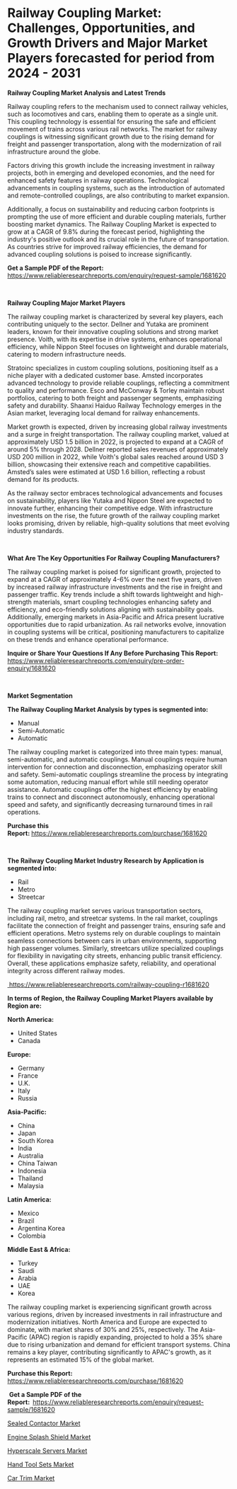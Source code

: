 <p><h1>Railway Coupling Market: Challenges, Opportunities, and Growth Drivers and Major Market Players forecasted for period from 2024 - 2031</h1></p><p><strong>Railway Coupling Market Analysis and Latest Trends</strong></p>
<p><p>Railway coupling refers to the mechanism used to connect railway vehicles, such as locomotives and cars, enabling them to operate as a single unit. This coupling technology is essential for ensuring the safe and efficient movement of trains across various rail networks. The market for railway couplings is witnessing significant growth due to the rising demand for freight and passenger transportation, along with the modernization of rail infrastructure around the globe.</p><p>Factors driving this growth include the increasing investment in railway projects, both in emerging and developed economies, and the need for enhanced safety features in railway operations. Technological advancements in coupling systems, such as the introduction of automated and remote-controlled couplings, are also contributing to market expansion. </p><p>Additionally, a focus on sustainability and reducing carbon footprints is prompting the use of more efficient and durable coupling materials, further boosting market dynamics. The Railway Coupling Market is expected to grow at a CAGR of 9.8% during the forecast period, highlighting the industry's positive outlook and its crucial role in the future of transportation. As countries strive for improved railway efficiencies, the demand for advanced coupling solutions is poised to increase significantly.</p></p>
<p><strong>Get a Sample PDF of the Report:&nbsp;</strong> <a href="https://www.reliableresearchreports.com/enquiry/request-sample/1681620?utm_campaign=40&utm_medium=2&utm_source=Github&utm_content=ia&utm_term=01102024&utm_id=railway-coupling">https://www.reliableresearchreports.com/enquiry/request-sample/1681620</a></p>
<p>&nbsp;</p>
<p><strong>Railway Coupling Major Market Players</strong></p>
<p><p>The railway coupling market is characterized by several key players, each contributing uniquely to the sector. Dellner and Yutaka are prominent leaders, known for their innovative coupling solutions and strong market presence. Voith, with its expertise in drive systems, enhances operational efficiency, while Nippon Steel focuses on lightweight and durable materials, catering to modern infrastructure needs.</p><p>Stratoinc specializes in custom coupling solutions, positioning itself as a niche player with a dedicated customer base. Amsted incorporates advanced technology to provide reliable couplings, reflecting a commitment to quality and performance. Esco and McConway & Torley maintain robust portfolios, catering to both freight and passenger segments, emphasizing safety and durability. Shaanxi Haiduo Railway Technology emerges in the Asian market, leveraging local demand for railway enhancements.</p><p>Market growth is expected, driven by increasing global railway investments and a surge in freight transportation. The railway coupling market, valued at approximately USD 1.5 billion in 2022, is projected to expand at a CAGR of around 5% through 2028. Dellner reported sales revenues of approximately USD 200 million in 2022, while Voith's global sales reached around USD 3 billion, showcasing their extensive reach and competitive capabilities. Amsted’s sales were estimated at USD 1.6 billion, reflecting a robust demand for its products.</p><p>As the railway sector embraces technological advancements and focuses on sustainability, players like Yutaka and Nippon Steel are expected to innovate further, enhancing their competitive edge. With infrastructure investments on the rise, the future growth of the railway coupling market looks promising, driven by reliable, high-quality solutions that meet evolving industry standards.</p></p>
<p>&nbsp;</p>
<p><strong>What Are The Key Opportunities For Railway Coupling Manufacturers?</strong></p>
<p><p>The railway coupling market is poised for significant growth, projected to expand at a CAGR of approximately 4-6% over the next five years, driven by increased railway infrastructure investments and the rise in freight and passenger traffic. Key trends include a shift towards lightweight and high-strength materials, smart coupling technologies enhancing safety and efficiency, and eco-friendly solutions aligning with sustainability goals. Additionally, emerging markets in Asia-Pacific and Africa present lucrative opportunities due to rapid urbanization. As rail networks evolve, innovation in coupling systems will be critical, positioning manufacturers to capitalize on these trends and enhance operational performance.</p></p>
<p><strong>Inquire or Share Your Questions If Any Before Purchasing This Report:</strong> <a href="https://www.reliableresearchreports.com/enquiry/pre-order-enquiry/1681620?utm_campaign=40&utm_medium=2&utm_source=Github&utm_content=ia&utm_term=01102024&utm_id=railway-coupling">https://www.reliableresearchreports.com/enquiry/pre-order-enquiry/1681620</a></p>
<p>&nbsp;</p>
<p><strong>Market Segmentation</strong></p>
<p><strong>The Railway Coupling Market Analysis by types is segmented into:</strong></p>
<p><ul><li>Manual</li><li>Semi-Automatic</li><li>Automatic</li></ul></p>
<p><p>The railway coupling market is categorized into three main types: manual, semi-automatic, and automatic couplings. Manual couplings require human intervention for connection and disconnection, emphasizing operator skill and safety. Semi-automatic couplings streamline the process by integrating some automation, reducing manual effort while still needing operator assistance. Automatic couplings offer the highest efficiency by enabling trains to connect and disconnect autonomously, enhancing operational speed and safety, and significantly decreasing turnaround times in rail operations.</p></p>
<p><strong>Purchase this Report:&nbsp;</strong><a href="https://www.reliableresearchreports.com/purchase/1681620?utm_campaign=40&utm_medium=2&utm_source=Github&utm_content=ia&utm_term=01102024&utm_id=railway-coupling">https://www.reliableresearchreports.com/purchase/1681620</a></p>
<p>&nbsp;</p>
<p><strong>The Railway Coupling Market Industry Research by Application is segmented into:</strong></p>
<p><ul><li>Rail</li><li>Metro</li><li>Streetcar</li></ul></p>
<p><p>The railway coupling market serves various transportation sectors, including rail, metro, and streetcar systems. In the rail market, couplings facilitate the connection of freight and passenger trains, ensuring safe and efficient operations. Metro systems rely on durable couplings to maintain seamless connections between cars in urban environments, supporting high passenger volumes. Similarly, streetcars utilize specialized couplings for flexibility in navigating city streets, enhancing public transit efficiency. Overall, these applications emphasize safety, reliability, and operational integrity across different railway modes.</p></p>
<p><a href="https://www.reliableresearchreports.com/railway-coupling-r1681620?utm_campaign=40&utm_medium=2&utm_source=Github&utm_content=ia&utm_term=01102024&utm_id=railway-coupling">&nbsp;https://www.reliableresearchreports.com/railway-coupling-r1681620</a></p>
<p><strong>In terms of Region, the Railway Coupling Market Players available by Region are:</strong></p>
<p>
    <p> <strong> North America: </strong>
        <ul>
            <li>United States</li>
            <li>Canada</li>
        </ul>
        </p> 
    <p> <strong> Europe: </strong>
        <ul>
            <li>Germany</li>
            <li>France</li>
            <li>U.K.</li>
            <li>Italy</li>
            <li>Russia</li>
        </ul>
        </p> 
    <p> <strong> Asia-Pacific: </strong>
        <ul>
            <li>China</li>
            <li>Japan</li>
            <li>South Korea</li>
            <li>India</li>
            <li>Australia</li>
            <li>China Taiwan</li>
            <li>Indonesia</li>
            <li>Thailand</li>
            <li>Malaysia</li>
        </ul>
        </p> 
    <p> <strong> Latin America: </strong>
        <ul>
            <li>Mexico</li>
            <li>Brazil</li>
            <li>Argentina Korea</li>
            <li>Colombia</li>
        </ul>
        </p> 
    <p> <strong> Middle East & Africa: </strong>
        <ul>
            <li>Turkey</li>
            <li>Saudi</li>
            <li>Arabia</li>
            <li>UAE</li>
            <li>Korea</li>
        </ul>
    </p>
    </p>
<p><p>The railway coupling market is experiencing significant growth across various regions, driven by increased investments in rail infrastructure and modernization initiatives. North America and Europe are expected to dominate, with market shares of 30% and 25%, respectively. The Asia-Pacific (APAC) region is rapidly expanding, projected to hold a 35% share due to rising urbanization and demand for efficient transport systems. China remains a key player, contributing significantly to APAC's growth, as it represents an estimated 15% of the global market.</p></p>
<p><strong>Purchase this Report: </strong><a href="https://www.reliableresearchreports.com/purchase/1681620?utm_campaign=40&utm_medium=2&utm_source=Github&utm_content=ia&utm_term=01102024&utm_id=railway-coupling">https://www.reliableresearchreports.com/purchase/1681620</a></p>
<p>&nbsp;<strong>Get a Sample PDF of the Report:&nbsp;&nbsp;</strong><a href="https://www.reliableresearchreports.com/enquiry/request-sample/1681620?utm_campaign=40&utm_medium=2&utm_source=Github&utm_content=ia&utm_term=01102024&utm_id=railway-coupling">https://www.reliableresearchreports.com/enquiry/request-sample/1681620</a></p>
<p><strong></strong></p>
<p><p><a href="https://issuu.com/reportprime-2/docs/sealed-contactor-market-size-2030.p_fc2f37d8e796fb?utm_campaign=40&utm_medium=2&utm_source=Github&utm_content=ia&utm_term=01102024&utm_id=railway-coupling">Sealed Contactor Market</a></p><p><a href="https://medium.com/@wesleyeilly8796202/analyzing-key-drivers-in-the-engine-splash-shield-market-market-trends-and-future-outlook-for-22fd8e355e4f?postPublishedType=repub&utm_campaign=40&utm_medium=2&utm_source=Github&utm_content=ia&utm_term=01102024&utm_id=railway-coupling">Engine Splash Shield Market</a></p><p><a href="https://github.com/GraceTurner587/Market-Research-Report-List-1/blob/main/hyperscale-servers-market.md?utm_campaign=40&utm_medium=2&utm_source=Github&utm_content=ia&utm_term=01102024&utm_id=railway-coupling">Hyperscale Servers Market</a></p><p><a href="https://www.linkedin.com/pulse/hand-tool-sets-industry-sector-market-dynamics-future-scenarios-k0ozf?utm_campaign=40&utm_medium=2&utm_source=Github&utm_content=ia&utm_term=01102024&utm_id=railway-coupling">Hand Tool Sets Market</a></p><p><a href="https://medium.com/@smalekbauker1/car-trim-market-research-report-exploring-market-size-and-revenue-analysis-for-car-trim-market-up-6185798b8f57?utm_campaign=40&utm_medium=2&utm_source=Github&utm_content=ia&utm_term=01102024&utm_id=railway-coupling">Car Trim Market</a></p></p>